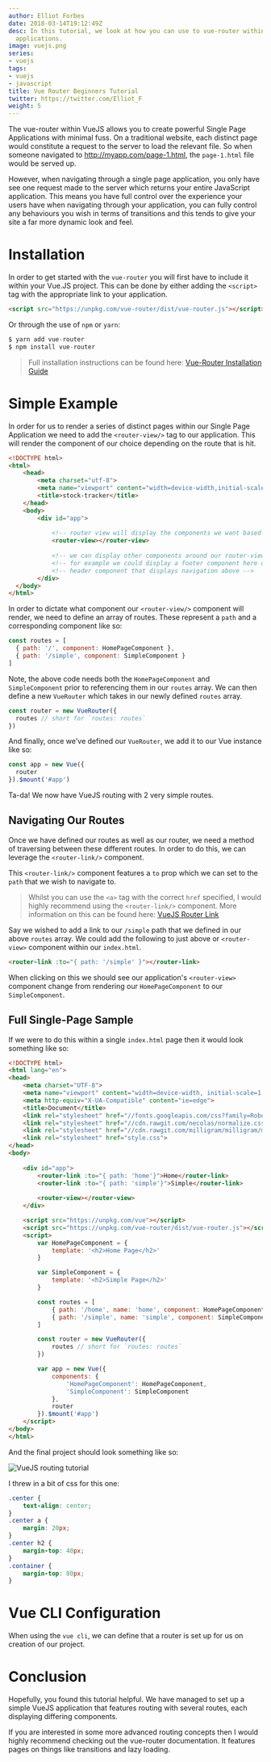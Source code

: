 ```yaml
---
author: Elliot Forbes
date: 2018-03-14T19:12:49Z
desc: In this tutorial, we look at how you can use to vue-router within your VueJS
  applications.
image: vuejs.png
series:
- vuejs
tags:
- vuejs
- javascript
title: Vue Router Beginners Tutorial
twitter: https://twitter.com/Elliot_F
weight: 5
---
```


The vue-router within VueJS allows you to create powerful Single Page Applications with minimal fuss. On a traditional website, each distinct page would constitute a request to the server to load the relevant file. So when someone navigated to http://myapp.com/page-1.html, the `page-1.html` file would be served up. 

However, when navigating through a single page application, you only have see one request made to the server which returns your entire JavaScript application. This means you have full control over the experience your users have when navigating through your application, you can fully control any behaviours you wish in terms of transitions and this tends to give your site a far more dynamic look and feel.

# Installation

In order to get started with the `vue-router` you will first have to include it within your Vue.JS project. This can be done by either adding the `<script>` tag with the appropriate link to your application.

```html
<script src="https://unpkg.com/vue-router/dist/vue-router.js"></script>
```

Or through the use of `npm` or `yarn`:

```js
$ yarn add vue-router
$ npm install vue-router
```

> Full installation instructions can be found here: [Vue-Router Installation Guide](https://router.vuejs.org/en/installation.html)

# Simple Example

In order for us to render a series of distinct pages within our Single Page Application we need to add the `<router-view/>` tag to our application. This will render the component of our choice depending on the route that is hit.

```html
<!DOCTYPE html>
<html>
    <head>
        <meta charset="utf-8">
        <meta name="viewport" content="width=device-width,initial-scale=1.0">
        <title>stock-tracker</title>
    </head>
    <body>
        <div id="app">
            
            <!-- router view will display the components we want based on route -->
            <router-view></router-view>
        
            <!-- we can display other components around our router-view -->
            <!-- for example we could display a footer component here or a -->
            <!-- header component that displays navigation above -->
        </div>
  </body>
</html>
```

In order to dictate what component our `<router-view/>` component will render, we need to define an array of routes. These represent a `path` and a corresponding component like so:

```js
const routes = [
  { path: '/', component: HomePageComponent },
  { path: '/simple', component: SimpleComponent }
]
```

Note, the above code needs both the `HomePageComponent` and `SimpleComponent` prior to referencing them in our `routes` array. We can then define a new `VueRouter` which takes in our newly defined `routes` array. 

```js
const router = new VueRouter({
  routes // short for `routes: routes`
})
```

And finally, once we've defined our `VueRouter`, we add it to our Vue instance like so:

```js
const app = new Vue({
  router
}).$mount('#app')
```

Ta-da! We now have VueJS routing with 2 very simple routes.

## Navigating Our Routes

Once we have defined our routes as well as our router, we need a method of traversing between these different routes. In order to do this, we can leverage the `<router-link/>` component. 

This `<router-link/>` component features a `to` prop which we can set to the `path` that we wish to navigate to. 

> Whilst you can use the `<a>` tag with the correct `href` specified, I would highly recommend using the `<router-link/>` component. More information on this can be found here: [VueJS Router Link](https://router.vuejs.org/en/api/router-link.html)

Say we wished to add a link to our `/simple` path that we defined in our above `routes` array. We could add the following to just above or `<router-view>` component within our `index.html`.

```html
<router-link :to="{ path: '/simple' }"></router-link>
```

When clicking on this we should see our application's `<router-view>` component change from rendering our `HomePageComponent` to our `SimpleComponent`.

## Full Single-Page Sample

If we were to do this within a single `index.html` page then it would look something like so:

```html
<!DOCTYPE html>
<html lang="en">
<head>
    <meta charset="UTF-8">
    <meta name="viewport" content="width=device-width, initial-scale=1.0">
    <meta http-equiv="X-UA-Compatible" content="ie=edge">
    <title>Document</title>
    <link rel="stylesheet" href="//fonts.googleapis.com/css?family=Roboto:300,300italic,700,700italic">
    <link rel="stylesheet" href="//cdn.rawgit.com/necolas/normalize.css/master/normalize.css">
    <link rel="stylesheet" href="//cdn.rawgit.com/milligram/milligram/master/dist/milligram.min.css">
    <link rel="stylesheet" href="style.css">
</head>
<body>
    
    <div id="app">
        <router-link :to="{ path: 'home'}">Home</router-link>
        <router-link :to="{ path: 'simple'}">Simple</router-link>
        
        <router-view></router-view>
    </div>

    <script src="https://unpkg.com/vue"></script>
    <script src="https://unpkg.com/vue-router/dist/vue-router.js"></script>
    <script>
        var HomePageComponent = {
            template: '<h2>Home Page</h2>'
        }

        var SimpleComponent = {
            template: '<h2>Simple Page</h2>'
        }

        const routes = [
            { path: '/home', name: 'home', component: HomePageComponent },
            { path: '/simple', name: 'simple', component: SimpleComponent }
        ]

        const router = new VueRouter({
            routes // short for `routes: routes`
        })

        var app = new Vue({
            components: {
                'HomePageComponent': HomePageComponent,
                'SimpleComponent': SimpleComponent
            },
            router
        }).$mount('#app')
    </script>
</body>
</html>
```

And the final project should look something like so:

![VueJS routing tutorial](https://s3-eu-west-1.amazonaws.com/images.tutorialedge.net/vuejs-routing-tutorial-01.png)

I threw in a bit of css for this one:

```css
.center {
    text-align: center;
}
.center a {
    margin: 20px;
}
.center h2 {
    margin-top: 40px;
}
.container {
    margin-top: 80px;
}
```

# Vue CLI Configuration

When using the `vue cli`, we can define that a router is set up for us on creation of our project. 

# Conclusion

Hopefully, you found this tutorial helpful. We have managed to set up a simple VueJS application that features routing with several routes, each displaying differing components. 

If you are interested in some more advanced routing concepts then I would highly recommend checking out the vue-router documentation. It features pages on things like transitions and lazy loading. 